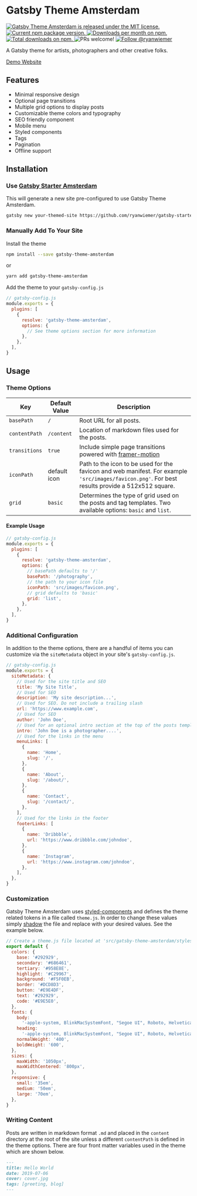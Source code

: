 # Gatsby Theme Amsterdam

<p>
  <a href="https://github.com/ryanwiemer/gatsby-theme-amsterdam/blob/master/LICENSE">
    <img src="https://img.shields.io/badge/license-MIT-blue.svg" alt="Gatsby Theme Amsterdam is released under the MIT license." />
  </a>
  <a href="https://www.npmjs.com/package/gatsby-theme-amsterdam">
    <img src="https://img.shields.io/npm/v/gatsby-theme-amsterdam.svg" alt="Current npm package version." />
  </a>
  <a href="https://npmcharts.com/compare/gatsby-theme-amsterdam?minimal=true">
    <img src="https://img.shields.io/npm/dm/gatsby-theme-amsterdam.svg" alt="Downloads per month on npm." />
  </a>
  <a href="https://npmcharts.com/compare/gatsby-theme-amsterdam?minimal=true">
    <img src="https://img.shields.io/npm/dt/gatsby-theme-amsterdam.svg" alt="Total downloads on npm." />
  </a>
  <img src="https://img.shields.io/badge/PRs-welcome-brightgreen.svg" alt="PRs welcome!" />
  <a href="https://twitter.com/intent/follow?screen_name=ryanwiemer">
      <img src="https://img.shields.io/twitter/follow/ryanwiemer.svg?label=Follow%20@ryanwiemer" alt="Follow @ryanwiemer" />
    </a>
</p>

A Gatsby theme for artists, photographers and other creative folks.

[Demo Website](https://amsterdam.netlify.com/)

## Features

- Minimal responsive design
- Optional page transitions
- Multiple grid options to display posts
- Customizable theme colors and typography
- SEO friendly component
- Mobile menu
- Styled components
- Tags
- Pagination
- Offline support

## Installation

### Use [Gatsby Starter Amsterdam](https://github.com/ryanwiemer/gatsby-starter-amsterdam)

This will generate a new site pre-configured to use Gatsby Theme Amsterdam.

```sh
gatsby new your-themed-site https://github.com/ryanwiemer/gatsby-starter-amsterdam
```

### Manually Add To Your Site

Install the theme

```sh
npm install --save gatsby-theme-amsterdam
```

or

```sh
yarn add gatsby-theme-amsterdam
```

Add the theme to your `gatsby-config.js`

```javascript
// gatsby-config.js
module.exports = {
  plugins: [
    {
      resolve: 'gatsby-theme-amsterdam',
      options: {
        // See theme options section for more information
      },
    },
  ],
}
```

## Usage

### Theme Options

| Key           | Default Value | Description                                                                                                                                      |
| ------------- | ------------- | ------------------------------------------------------------------------------------------------------------------------------------------------ |
| `basePath`    | `/`           | Root URL for all posts.                                                                                                                          |
| `contentPath` | `/content`    | Location of markdown files used for the posts.                                                                                                   |  |
| `transitions` | `true`        | Include simple page transitions powered with [framer-motion](https://github.com/framer/motion)                                                   |
| `iconPath`    | default icon  | Path to the icon to be used for the favicon and web manifest. For example `'src/images/favicon.png'`. For best results provide a 512x512 square. |
| `grid`        | `basic`       | Determines the type of grid used on the posts and tag templates. Two available options: `basic` and `list`.                                      |

#### Example Usage

```javascript
// gatsby-config.js
module.exports = {
  plugins: [
    {
      resolve: 'gatsby-theme-amsterdam',
      options: {
        // basePath defaults to '/'
        basePath: '/photography',
        // the path to your icon file
        iconPath: 'src/images/favicon.png',
        // grid defaults to 'basic'
        grid: 'list',
      },
    },
  ],
}
```

### Additional Configuration

In addition to the theme options, there are a handful of items you can customize via the `siteMetadata` object in your site's `gatsby-config.js`.

```javascript
// gatsby-config.js
module.exports = {
  siteMetadata: {
    // Used for the site title and SEO
    title: 'My Site Title',
    // Used for SEO
    description: 'My site description...',
    // Used for SEO. Do not include a trailing slash
    url: 'https://www.example.com',
    // Used for SEO
    author: 'John Doe',
    // Used for an optional intro section at the top of the posts template
    intro: 'John Doe is a photographer....',
    // Used for the links in the menu
    menuLinks: [
      {
        name: 'Home',
        slug: '/',
      },
      {
        name: 'About',
        slug: '/about/',
      },
      {
        name: 'Contact',
        slug: '/contact/',
      },
    ],
    // Used for the links in the footer
    footerLinks: [
      {
        name: 'Dribbble',
        url: 'https://www.dribbble.com/johndoe',
      },
      {
        name: 'Instagram',
        url: 'https://www.instagram.com/johndoe',
      },
    ],
  },
}
```

### Customization

Gatsby Theme Amsterdam uses [styled-components](https://github.com/styled-components/styled-components) and defines the theme related tokens in a file called `theme.js`. In order to change these values simply [shadow](https://www.gatsbyjs.org/blog/2019-04-29-component-shadowing/) the file and replace with your desired values. See the example below.

```javascript
// Create a theme.js file located at 'src/gatsby-theme-amsterdam/styles/theme.js'
export default {
  colors: {
    base: '#292929',
    secondary: '#686461',
    tertiary: '#958E8E',
    highlight: '#C29967',
    background: '#F5F0EB',
    border: '#DCD8D3',
    button: '#E9E4DF',
    text: '#292929',
    code: '#E9E5E0',
  },
  fonts: {
    body:
      '-apple-system, BlinkMacSystemFont, "Segoe UI", Roboto, Helvetica, Arial, sans-serif',
    heading:
      '-apple-system, BlinkMacSystemFont, "Segoe UI", Roboto, Helvetica, Arial, sans-serif',
    normalWeight: '400',
    boldWeight: '600',
  },
  sizes: {
    maxWidth: '1050px',
    maxWidthCentered: '800px',
  },
  responsive: {
    small: '35em',
    medium: '50em',
    large: '70em',
  },
}
```

### Writing Content

Posts are written in markdown format `.md` and placed in the `content` directory at the root of the site unless a different `contentPath` is defined in the theme options. There are four front matter variables used in the theme which are shown below.

```markdown
---
title: Hello World
date: 2019-07-06
cover: cover.jpg
tags: [greeting, blog]
---
```
